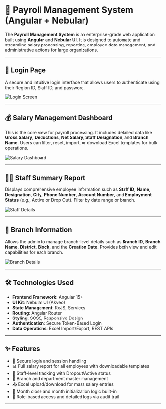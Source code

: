 # 💼 Payroll Management System (Angular + Nebular)

The **Payroll Management System** is an enterprise-grade web application built using **Angular** and **Nebular UI**. It is designed to automate and streamline salary processing, reporting, employee data management, and administrative actions for large organizations.

---

## 🔑 Login Page

A secure and intuitive login interface that allows users to authenticate using their Region ID, Staff ID, and password.

![Login Screen](screenshots/login.png)

---

## 💰 Salary Management Dashboard

This is the core view for payroll processing. It includes detailed data like **Gross Salary**, **Deductions**, **Net Salary**, **Staff Designation**, and **Branch Name**. Users can filter, reset, import, or download Excel templates for bulk operations.

![Salary Dashboard](screenshots/salary.png)

---

## 🧑‍💼 Staff Summary Report

Displays comprehensive employee information such as **Staff ID**, **Name**, **Designation**, **City**, **Phone Number**, **Account Number**, and **Employment Status** (e.g., Active or Drop Out). Filter by date range or branch.

![Staff Details](screenshots/staff.png)

---

## 🏢 Branch Information

Allows the admin to manage branch-level details such as **Branch ID**, **Branch Name**, **District**, **Block**, and the **Creation Date**. Provides both view and edit capabilities for each branch.

![Branch Details](screenshots/branch.png)

---

## 🛠 Technologies Used

- **Frontend Framework**: Angular 15+
- **UI Kit**: Nebular UI (Akveo)
- **State Management**: RxJS, Services
- **Routing**: Angular Router
- **Styling**: SCSS, Responsive Design
- **Authentication**: Secure Token-Based Login
- **Data Operations**: Excel Import/Export, REST APIs

---

## ✨ Features

- 🔐 Secure login and session handling
- 📊 Full salary report for all employees with downloadable templates
- 🧾 Staff-level tracking with Dropout/Active status
- 🏦 Branch and department master management
- 📤 Excel upload/download for mass salary entries
- 📅 Month close and month initialization logic built-in
- 🧑 Role-based access and detailed logs via audit trail

---



